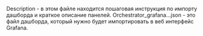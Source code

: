 Description - в этом файле находится пошаговая инструкция по импорту дашборда и краткое описание панелей.
Orchestrator_grafana...json - это файл дашборда, который нужно будет импортировать в веб интерфейс Grafana.
